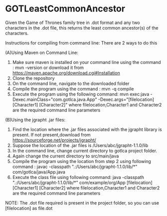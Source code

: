 # GOTLeastCommonAncestor
Given the Game of Thrones family tree in .dot format and any two characters in the .dot file, this returns the least common ancestor(s) of the characters.

Instructions for compiling from command line: There are 2 ways to do this

(A)Using Maven on Command Line:
1. Make sure maven is installed on your command line using the command : mvn -version 
   or download it from https://maven.apache.org/download.cgi#Installation
2. Clone the repository
3. On the command line, navigate to the downloaded folder
4. Compile the program using the command : mvn -q compile
5. Execute the program using the following command:
   mvn exec:java -Dexec.mainClass="com.gotlca.java.App" -Dexec.args="[filelocation] [Character1] [Character2]"
   where filelocation,Character1 and Character2 are the required command line parameters
   
   
(B)Using the jgrapht .jar files:
1. Find the location where the .jar files associated with the jgrapht library is present. If not present,download from
   https://sourceforge.net/projects/jgrapht/
2. Suppose the location of the .jar files is /Users/abc/jgrapht-1.1.0/lib
3. In the command line, change current directory to gotlca project folder.
4. Again change the current directory to src/main/java
5. Compile the program using the location from step 2 using following command :
   javac -classpath ".:/Users/abc/jgrapht-1.1.0/lib/*" com/gotlca/java/App.java
6. Execute the class file using following command:
   java -classpath ".:/Users/abc/jgrapht-1.1.0/lib/*" com/example/org/App [filelocation] [Character1] [Character2]
   where filelocation,Character1 and Character2 are the required command line parameters
   
   
   
NOTE: The .dot file required is present in the project folder, so you can use [filelocation] as file.dot
